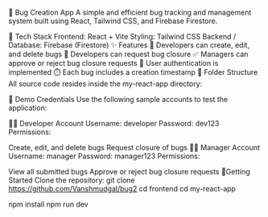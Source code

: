 
 
 🐞 Bug Creation App
A simple and efficient bug tracking and management system built using React, Tailwind CSS, and Firebase Firestore.

🚀 Tech Stack
Frontend: React + Vite
Styling: Tailwind CSS
Backend / Database: Firebase (Firestore)
✨ Features
🐛 Developers can create, edit, and delete bugs
📩 Developers can request bug closure
✅ Managers can approve or reject bug closure requests
🔐 User authentication is implemented
⏱️ Each bug includes a creation timestamp
📁 Folder Structure
All source code resides inside the my-react-app directory:

👥 Demo Credentials
Use the following sample accounts to test the application:

👨‍💻 Developer Account
Username: developer
Password: dev123
Permissions:

Create, edit, and delete bugs
Request closure of bugs
👩‍💼 Manager Account
Username: manager
Password: manager123
Permissions:

View all submitted bugs
Approve or reject bug closure requests
🔧Getting Started
Clone the repository:
git clone https://github.com/Vanshmudgal/bug2
cd frontend
cd my-react-app

npm install
npm run dev
